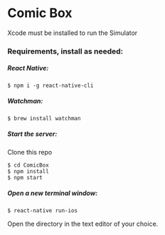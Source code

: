 Comic Box
========================

Xcode must be installed to run the Simulator

### Requirements, install as needed: ###

##### React Native: #####
```
$ npm i -g react-native-cli
```

##### Watchman: #####
```
$ brew install watchman
```

##### Start the server: #####

Clone this repo

```
$ cd ComicBox
$ npm install
$ npm start
```

##### Open a new terminal window: #####

```
$ react-native run-ios
```


Open the directory in the text editor of your choice.
